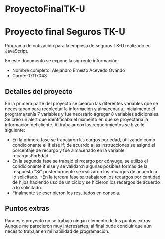# ProyectoFinalTK-U
Proyecto final Seguros TK-U
===========================
Programa de cotización para la empresa de seguros TK-U realizado en JavaScript.

En este documento se expone la siguiente información:

+ Nombre completo: Alejandro Ernesto Acevedo Ovando
+ Carné: 07117043

Detalles del proyecto
---------------------
En la primera parte del proyecto se crearon las diferentes variables que se necesitaban para recolectar la información y almacenarla. Inicialmente el programa tenía 7 variables y fue necesario agregar 8 variables adicionales. Se creó un alert que identificaba el momento en que se proyectaría la información del cliente. Al trabajar con los requerimientos se hizo lo siguiente:
+ En la primera fase se trabajaron los cargos por edad, utilizando como condicionante el if else if; de acuerdo a las instrucciones se asignó el porcentaje de recargo y fue almacenado en la variable recargosPorEdad.
+ En la segunda fase se trabajó el recargo por cónyuge, se utilizó el condicionante if else y se validaron algunas posibles formas de la respuesta "Si" posteriormente se realizaron los recargos de acuerdo a lo solicitado.
+En la tercera fase se trabajaron los recargos por cantidad de hijos haciendo uso de un ciclo y se hicieron los recargos de acuerdo a lo solicitado.
+ Finalmente se escribieron los resultados en consola.

Puntos extras
-------------

Para este proyecto no se trabajó ningún elemento de los puntos extras. Aunque me parecieron muy interesantes, al final pude concluir que aún necesito trabajar en mi habilidad de programación.
